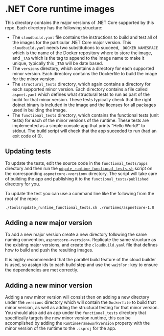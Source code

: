 # .NET Core runtime images
This directory contains the major versions of .NET Core supported by this repo. Each directory has the following structure:
* The `cloudbuild.yaml` file contains the instructions to build and test all of the images for the particular .NET Core major version. This `cloudbuild.yaml` needs two substitutions to succeed, `_DOCKER_NAMESPACE` which is the name of the Docker repository where to store the image, and `_TAG` which is the tag to append to the image name to make it unique, typically this `_TAG` will be date based.
* The `versions` directory, which contains a directory for each supported minor version. Each directory contains the Dockerfile to build the image for the minor version.
* The `structural_tests` directory, which again contains a directory for each supported minor version. Each directory contains a file called `aspnet.yaml` which defines what structural tests to run as part of the build for that minor version. These tests typically check that the right dotnet binary is included in the image and the licenses for all packages used in building the image.
* The `functional_tests` directory, which contains the functional tests (unit tests) for each of the minor versions of the runtime. These tests are implemented as a simple console app that prints "Hello World!" to stdout. The build script will check that the app suceeded to run (had an exit code of 0).

## Updating tests
To update the tests, edit the source code in the `functional_tests/apps` directory and then run the [`udpate_runtime_functional_tests.sh`](../tools/update_runtime_functional_tests.sh) script on the corresponding `aspnetcore-<version>` directory. The script will take care of building the app and publishing it to the `functional_tests/published` directory for you.

To update the test you can use a command line like the following from the root of the repo:
```bash
./tools/update_runtime_functional_tests.sh ./runtimes/aspnetcore-1.0
```

## Adding a new major version
To add a new major version create a new directory following the same naming convention, `aspnetcore-<version>`. Replicate the same structure as the existing major versions, and create the `cloudbuild.yaml` file that defines how to build and push the resulting images.

It is highly recommended that the parallel build feature of the cloud builder is used, so assign ids to each build step and use the `waitFor:` key to ensure the dependencies are met correctly.

## Adding a new minor version
Adding a new minor version will consist then on adding a new directory under the `versions` directory which will contain the `Dockerfile` to build that minor version, as well as adding the structural testing for that minor version. You should also add an app under the `functional_tests` directory that specifically targets the new minor version runtime, this can be accomplished by adding the `RuntimeFrameworkVersion` property with the minor version of the runtime to the `.csproj` for the app.
